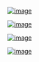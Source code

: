 [![image](https://img.shields.io/travis/TankerHQ/cloudmesh-cluster.svg?branch=master)](https://travis-ci.org/TankerHQ/cloudmesn-cluster)

[![image](https://img.shields.io/pypi/pyversions/cloudmesh-cluster.svg)](https://pypi.org/project/cloudmesh-cluster)

[![image](https://img.shields.io/pypi/v/cloudmesh-cluster.svg)](https://pypi.org/project/cloudmesh-cluster/)

[![image](https://img.shields.io/github/license/TankerHQ/python-cloudmesh-cluster.svg)](https://github.com/TankerHQ/python-cloudmesh-cluster/blob/master/LICENSE)
